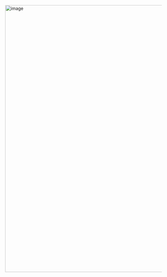 <img width="859" alt="image" src="https://user-images.githubusercontent.com/75510135/145360070-b5880890-5757-4739-8fcc-c54ec4c755db.png">

